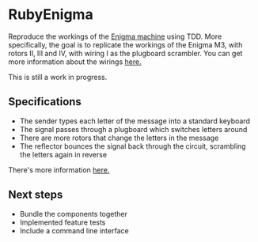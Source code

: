 # RubyEnigma

Reproduce the workings of the [Enigma machine](https://en.wikipedia.org/wiki/Enigma_machine) using TDD.
More specifically, the goal is to replicate the workings of the Enigma M3, with
rotors II, III and IV, with wiring I as the plugboard scrambler.
You can get more information about the wirings [here.](https://www.cryptomuseum.com/crypto/enigma/wiring.htm#10)

This is still a work in progress.

## Specifications
- The sender types each letter of the message into a standard keyboard
- The signal passes through a plugboard which switches letters around
- There are more rotors that change the letters in the message
- The reflector bounces the signal back through the circuit, scrambling the
  letters again in reverse

There's more information [here.](http://enigma.louisedade.co.uk/howitworks.html)

## Next steps
- Bundle the components together
- Implemented feature tests
- Include a command line interface
